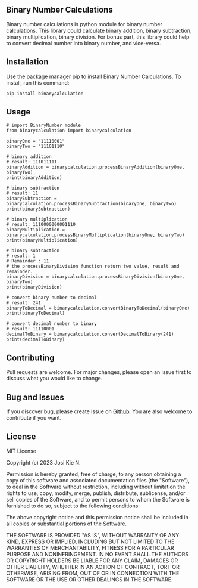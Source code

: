 ## Binary Number Calculations
Binary number calculations is python module for binary number calculations. This library could calculate binary addition, binary subtraction, binary multiplication, binary division. For bonus part, this library could help to convert decimal number into binary number, and vice-versa.

## Installation
Use the package manager [pip](https://pip.pypa.io/en/stable/) to install Binary Number Calculations.
To install, run this command:
```
pip install binarycalculation
```

## Usage
```
# import BinaryNumber module
from binarycalculation import binarycalculation

binaryOne = "11110001"
binaryTwo = "11101110"

# binary addition
# result: 111011111
binaryAddition = binarycalculation.processBinaryAddition(binaryOne, binaryTwo)
print(binaryAddition)

# binary subtraction
# result: 11
binarySubtraction = binarycalculation.processBinarySubtraction(binaryOne, binaryTwo)
print(binarySubtraction)

# binary multiplication
# result: 1110000000001110
binaryMultiplication = binarycalculation.processBinaryMultiplication(binaryOne, binaryTwo)
print(binaryMultiplication)

# binary subtraction
# result: 1 
# Remainder : 11
# the processBinaryDivision function return two value, result and remainder.
binaryDivision = binarycalculation.processBinaryDivision(binaryOne, binaryTwo)
print(binaryDivision)

# convert binary number to decimal
# result: 241
binaryToDecimal = binarycalculation.convertBinaryToDecimal(binaryOne)
print(binaryToDecimal)

# convert decimal number to binary
# result: 11110001
decimalToBinary = binarycalculation.convertDecimalToBinary(241)
print(decimalToBinary)

```

## Contributing
Pull requests are welcome. For major changes, please open an issue first to discuss what you would like to change.

## Bug and Issues
If you discover bug, please create issue on [Github](https://github.com/josikie/binary-calculations.git). You are also welcome to contribute if you want.

## License
MIT License

Copyright (c) 2023 Josi Kie N.

Permission is hereby granted, free of charge, to any person obtaining a copy
of this software and associated documentation files (the "Software"), to deal
in the Software without restriction, including without limitation the rights
to use, copy, modify, merge, publish, distribute, sublicense, and/or sell
copies of the Software, and to permit persons to whom the Software is
furnished to do so, subject to the following conditions:

The above copyright notice and this permission notice shall be included in all
copies or substantial portions of the Software.

THE SOFTWARE IS PROVIDED "AS IS", WITHOUT WARRANTY OF ANY KIND, EXPRESS OR
IMPLIED, INCLUDING BUT NOT LIMITED TO THE WARRANTIES OF MERCHANTABILITY,
FITNESS FOR A PARTICULAR PURPOSE AND NONINFRINGEMENT. IN NO EVENT SHALL THE
AUTHORS OR COPYRIGHT HOLDERS BE LIABLE FOR ANY CLAIM, DAMAGES OR OTHER
LIABILITY, WHETHER IN AN ACTION OF CONTRACT, TORT OR OTHERWISE, ARISING FROM,
OUT OF OR IN CONNECTION WITH THE SOFTWARE OR THE USE OR OTHER DEALINGS IN THE
SOFTWARE.